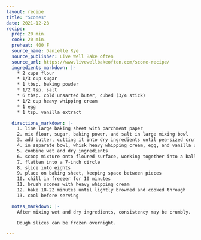 ```yaml
---
layout: recipe
title: "Scones"
date: 2021-12-28
recipe:
  prep: 20 min.
  cook: 20 min.
  preheat: 400 F
  source_name: Danielle Rye
  source_publisher: Live Well Bake often
  source_url: https://www.livewellbakeoften.com/scone-recipe/
  ingredients_markdown: |-
    * 2 cups flour
    * 1/3 cup sugar
    * 1 tbsp. baking powder
    * 1/2 tsp. salt
    * 6 tbsp. cold unsarted buter, cubed (3/4 stick)
    * 1/2 cup heavy whipping cream
    * 1 egg
    * 1 tsp. vanilla extract

  directions_markdown: |-
    1. line large baking sheet with parchment paper
    2. mix flour, sugar, baking power, and salt in large mixing bowl
    3. add butter, cutting it into dry ingredients until pea-sized crumbs form
    4. in separate bowl, whisk heavy whipping cream, egg, and vanilla until fully combined
    5. combine wet and dry ingredients
    6. scoop mixture onto floured surface, working together into a ball
    7. flatten into a 7-inch circle
    8. slice into eights
    9. place on baking sheet, keeping space between pieces
    10. chill in freezer for 10 minutes
    11. brush scones with heavy whipping cream
    12. bake 18-22 minutes until lightly browned and cooked through
    13. cool before serving

  notes_markdown: |-
    After mixing wet and dry ingredients, consistency may be crumbly.

    Dough slices can be frozen overnight.

---
```

